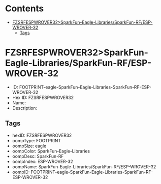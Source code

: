 



Contents
========

* [FZSRFESPWROVER32>SparkFun-Eagle-Libraries/SparkFun-RF/ESP-WROVER-32](#fzsrfespwrover32sparkfun-eagle-librariessparkfun-rfesp-wrover-32)
	* [Tags](#tags)

# FZSRFESPWROVER32>SparkFun-Eagle-Libraries/SparkFun-RF/ESP-WROVER-32

- ID: FOOTPRINT-eagle-SparkFun-Eagle-Libraries-SparkFun-RF-ESP-WROVER-32
- Hex ID: FZSRFESPWROVER32
- Name: 
- Description: 

## Tags

- hexID: FZSRFESPWROVER32
- oompType: FOOTPRINT
- oompSize: eagle
- oompColor: SparkFun-Eagle-Libraries
- oompDesc: SparkFun-RF
- oompIndex: ESP-WROVER-32
- oompName: SparkFun-Eagle-Libraries/SparkFun-RF/ESP-WROVER-32
- oompID: FOOTPRINT-eagle-SparkFun-Eagle-Libraries-SparkFun-RF-ESP-WROVER-32
